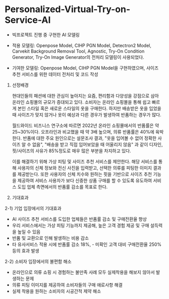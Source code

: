 # Personalized-Virtual-Try-on-Service-AI

- 빅프로젝트 진행 중 구현한 AI 모델링
  
- 적용 모델링:
  Openpose Model, CIHP PGN Model, Detectron2 Model, Carvekit Background Removal Tool, Agnostic, Try-On Condition Generator, Try-On Image Generator의 전처리 모델링이 사용되었다.
  
- 기여한 모델링:
  Openpose Model, CIHP PGN Model을 구현하였으며, 사이즈 추천 서비스를 위한 데이터 전처리 및 코드 작성

1. 선정배경

   현대인들의 패션에 대한 관심이 높아지는 요즘, 편리함과 다양성을 강점으로 삼아 온라인 쇼핑몰의 규모가 증대되고 있다.
   소비자는 온라인 쇼핑몰을 통해 쉽고 빠르게 본인 스타일 혹은 새로운 스타일의 옷을 구매한다. 하지만 배송받은 옷을 입었을 때
   사이즈가 맞지 않거나 옷이 예상과 다른 경우가 발생하여 반품하는 경우가 많다.
  
   월드와이드 비즈니스 연구소에 따르면 2022년 온라인 쇼핑몰에서의 반품률은 약 25~30%이다.
   오프라인과 비교했을 때 약 3배 높으며, 의류 반품률은 40%에 육박한다. 반품에 대한 주요 원인으로는 설문조사 결과,
   "옷을 입어볼 수 없어 정확한 사이즈 알 수 없음", "배송을 받고 직접 입어보았을 때 어울리지 않음" 과 같이 디자인,
   핏/사이즈의 사유가 85%정도로 매우 많은 부분을 차지하고 있다.
  
   이를 해결하기 위해 가상 피팅 및 사이즈 추천 서비스를 제안한다. 해당 서비스를 통해 사용자의 신체 정보와 전신 사진을 입력받고,
   선택한 의류를 피팅한 이미지 결과를 제공받는다. 또한 사용자의 신체 치수와 원하는 핏을 기반으로 사이즈 추천 기능을 제공하여
   서비스 사용자가 보다 신중한 상품 구매를 할 수 있도록 유도하여 서비스 도입 업체 측면에서의 반품률 감소를 목표로 한다.

2. 기대효과

  2-1) 기업 입장에서의 기대효과
  - AI 사이즈 추천 서비스를 도입한 업체들은 반품률 감소 및 구매전환율 향상
  - 우리 서비스에서는 가상 피팅 기능까지 제공해, 높은 고객 경험 제공 및 구매 설득력을 높일 수 있음
  - 반품 및 교환으로 인해 발생하는 비용 감소
   - 타 유사서비스 적용 시에 반품률 감소 18%, - 미확인 고객 대비 구매전환율 250% 등의 효과 발생
  
  2-2) 소비자 입장에서의 불편함 해소
  - 온라인으로 의류 쇼핑 시 경험하는 불만족 사례 모두 실제착용을 해보지 않아서 발생하는 문제
  - 의류 피팅 이미지를 제공하여 소비자들의 구매 애로사항 해결
  - 실제 착용을 원하는 소비자의 시공간적 제약 해소
